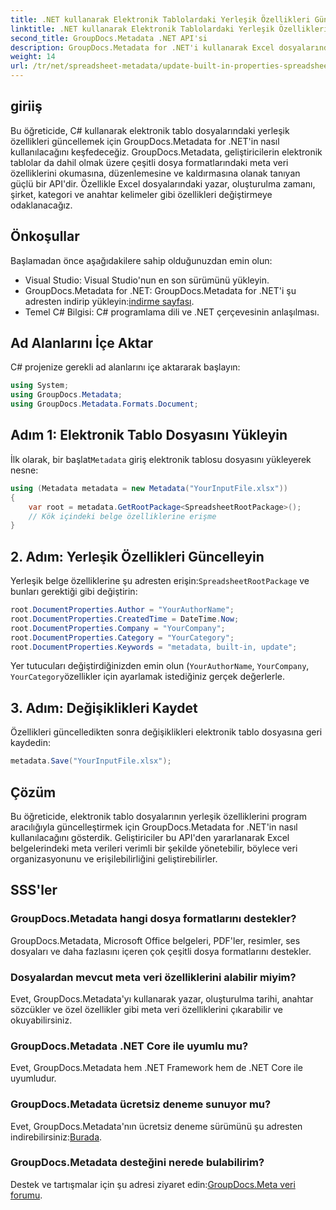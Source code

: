 ```yaml
---
title: .NET kullanarak Elektronik Tablolardaki Yerleşik Özellikleri Güncelleme
linktitle: .NET kullanarak Elektronik Tablolardaki Yerleşik Özellikleri Güncelleme
second_title: GroupDocs.Metadata .NET API'si
description: GroupDocs.Metadata for .NET'i kullanarak Excel dosyalarındaki yerleşik meta veri özelliklerini nasıl güncelleştireceğinizi öğrenin. Yazarı, oluşturma zamanını, şirketi ve daha fazlasını C# ile değiştirin.
weight: 14
url: /tr/net/spreadsheet-metadata/update-built-in-properties-spreadsheets/
---
```

## giriiş
Bu öğreticide, C# kullanarak elektronik tablo dosyalarındaki yerleşik özellikleri güncellemek için GroupDocs.Metadata for .NET'in nasıl kullanılacağını keşfedeceğiz. GroupDocs.Metadata, geliştiricilerin elektronik tablolar da dahil olmak üzere çeşitli dosya formatlarındaki meta veri özelliklerini okumasına, düzenlemesine ve kaldırmasına olanak tanıyan güçlü bir API'dir. Özellikle Excel dosyalarındaki yazar, oluşturulma zamanı, şirket, kategori ve anahtar kelimeler gibi özellikleri değiştirmeye odaklanacağız.
## Önkoşullar
Başlamadan önce aşağıdakilere sahip olduğunuzdan emin olun:
- Visual Studio: Visual Studio'nun en son sürümünü yükleyin.
-  GroupDocs.Metadata for .NET: GroupDocs.Metadata for .NET'i şu adresten indirip yükleyin:[indirme sayfası](https://releases.groupdocs.com/metadata/net/).
- Temel C# Bilgisi: C# programlama dili ve .NET çerçevesinin anlaşılması.

## Ad Alanlarını İçe Aktar
C# projenize gerekli ad alanlarını içe aktararak başlayın:
```csharp
using System;
using GroupDocs.Metadata;
using GroupDocs.Metadata.Formats.Document;
```
## Adım 1: Elektronik Tablo Dosyasını Yükleyin
 İlk olarak, bir başlat`Metadata` giriş elektronik tablosu dosyasını yükleyerek nesne:
```csharp
using (Metadata metadata = new Metadata("YourInputFile.xlsx"))
{
    var root = metadata.GetRootPackage<SpreadsheetRootPackage>();
    // Kök içindeki belge özelliklerine erişme
}
```
## 2. Adım: Yerleşik Özellikleri Güncelleyin
 Yerleşik belge özelliklerine şu adresten erişin:`SpreadsheetRootPackage` ve bunları gerektiği gibi değiştirin:
```csharp
root.DocumentProperties.Author = "YourAuthorName";
root.DocumentProperties.CreatedTime = DateTime.Now;
root.DocumentProperties.Company = "YourCompany";
root.DocumentProperties.Category = "YourCategory";
root.DocumentProperties.Keywords = "metadata, built-in, update";
```
Yer tutucuları değiştirdiğinizden emin olun (`YourAuthorName`, `YourCompany`, `YourCategory`özellikler için ayarlamak istediğiniz gerçek değerlerle.
## 3. Adım: Değişiklikleri Kaydet
Özellikleri güncelledikten sonra değişiklikleri elektronik tablo dosyasına geri kaydedin:
```csharp
metadata.Save("YourInputFile.xlsx");
```

## Çözüm
Bu öğreticide, elektronik tablo dosyalarının yerleşik özelliklerini program aracılığıyla güncelleştirmek için GroupDocs.Metadata for .NET'in nasıl kullanılacağını gösterdik. Geliştiriciler bu API'den yararlanarak Excel belgelerindeki meta verileri verimli bir şekilde yönetebilir, böylece veri organizasyonunu ve erişilebilirliğini geliştirebilirler.

## SSS'ler
### GroupDocs.Metadata hangi dosya formatlarını destekler?
GroupDocs.Metadata, Microsoft Office belgeleri, PDF'ler, resimler, ses dosyaları ve daha fazlasını içeren çok çeşitli dosya formatlarını destekler.
### Dosyalardan mevcut meta veri özelliklerini alabilir miyim?
Evet, GroupDocs.Metadata'yı kullanarak yazar, oluşturulma tarihi, anahtar sözcükler ve özel özellikler gibi meta veri özelliklerini çıkarabilir ve okuyabilirsiniz.
### GroupDocs.Metadata .NET Core ile uyumlu mu?
Evet, GroupDocs.Metadata hem .NET Framework hem de .NET Core ile uyumludur.
### GroupDocs.Metadata ücretsiz deneme sunuyor mu?
 Evet, GroupDocs.Metadata'nın ücretsiz deneme sürümünü şu adresten indirebilirsiniz:[Burada](https://releases.groupdocs.com/).
### GroupDocs.Metadata desteğini nerede bulabilirim?
 Destek ve tartışmalar için şu adresi ziyaret edin:[GroupDocs.Meta veri forumu](https://forum.groupdocs.com/c/metadata/14).